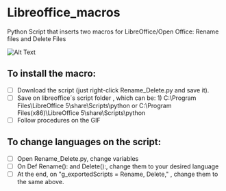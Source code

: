 # Libreoffice_macros
Python Script that inserts two macros for LibreOffice/Open Office: Rename files and Delete Files

![Alt Text](https://github.com/albcunha/Libreoffice_macros/blob/master/media_wiki/menu.gif?raw=true)

## To install the macro:
- [ ] Download the script (just right-click Rename_Delete.py and save it).
- [ ] Save on libreoffice´s script folder , which can be: 1) C:\Program Files\LibreOffice 5\share\Scripts\python or C:\Program Files(x86)\LibreOffice 5\share\Scripts\python
- [ ] Follow procedures on the GIF

## To change languages on the script:
- [ ] Open Rename_Delete.py, change variables
- [ ] On Def Rename(): and Delete():, change them to your desired language
- [ ] At the end, on "g_exportedScripts = Rename, Delete," , change them to the same above.  
